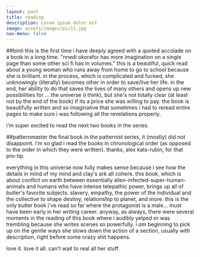 ```yaml
---
layout: post
title: reading
description: Lorem ipsum dolor est
image: assets/images/pic11.jpg
nav-menu: false
---
```


##binti
this is the first time i have deeply agreed with a quoted accolade on a book in a long time. "nnedi okorafor has more imagination on a single page than some other sci fi has in volumes." this is a beautiful, quick read about a young woman who runs away from home to go to school because she is brilliant. in the process, which is complicated and fucked, she unknowingly (literally) becomes other in order to save/live her life. in the end, her ability to do that saves the lives of many others and opens up new possibilities for ... the universe (i think), but she's not totally clear (at least not by the end of the book) if its a price she was willing to pay. the book is beautifully written and so imaginative that sometimes i had to reread entire pages to make sure i was following all the revelations properly. 

i'm super excited to read the next two books in the series. 

##patternmaster
the final book in the patternist series, it (mostly) did not disappoint. i'm so glad i read the books in chronological order (as opposed to the order in which they were written). thanks, alex kats-rubin, for that pro-tip. 

everything in this universe now fully makes sense because i see how the details in mind of my mind and clay's ark all cohere. this book, which is about conflict on earth between essentially alien-infected-super-human-animals and humans who have intense telepathic power, brings up all of butler's favorite subjects. slavery, empathy, the power of the individual and the collective to shape destiny, relationship to planet, and more. this is the only butler book i've read so far where the protagonist is a male... must have been early in her writing career. anyway, as always, there were several moments in the reading of this book where i audibly yelped or was trembling because she writes scenes so powerfully. i *am* beginning to pick up on the gentle ways she slows down the action of a section, usually with description, right before some crazy shit happens. 

love it. love it all. can't wait to real all her stuff.
